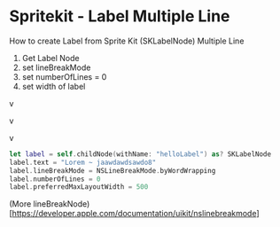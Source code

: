 # Spritekit - Label Multiple Line

How to create Label from Sprite Kit (SKLabelNode) Multiple Line

1. Get Label Node
2. set lineBreakMode
3. set numberOfLines = 0
4. set width of label


v

v

v


```swift
let label = self.childNode(withName: "helloLabel") as? SKLabelNode
label.text = "Lorem ~ jaawdawdsawdo8" 
label.lineBreakMode = NSLineBreakMode.byWordWrapping 
label.numberOfLines = 0 
label.preferredMaxLayoutWidth = 500
```


(More lineBreakNode)[https://developer.apple.com/documentation/uikit/nslinebreakmode]
